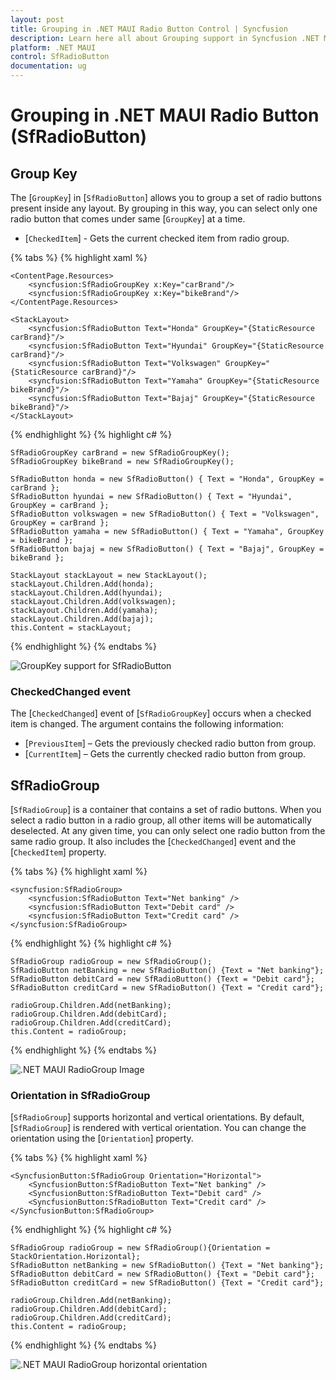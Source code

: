 ```yaml
---
layout: post
title: Grouping in .NET MAUI Radio Button Control | Syncfusion
description: Learn here all about Grouping support in Syncfusion .NET MAUI Radio Button (SfRadioButton) control and more.
platform: .NET MAUI
control: SfRadioButton
documentation: ug 
---
```


# Grouping in .NET MAUI Radio Button (SfRadioButton)

## Group Key

The [`GroupKey`] in [`SfRadioButton`] allows you to group a set of radio buttons present inside any layout. By grouping in this way, you can select only one radio button that comes under same [`GroupKey`] at a time.

* [`CheckedItem`] - Gets the current checked item from radio group.

{% tabs %}
{% highlight xaml %}

    <ContentPage.Resources>
        <syncfusion:SfRadioGroupKey x:Key="carBrand"/>
        <syncfusion:SfRadioGroupKey x:Key="bikeBrand"/>
    </ContentPage.Resources>

    <StackLayout>
        <syncfusion:SfRadioButton Text="Honda" GroupKey="{StaticResource carBrand}"/>
        <syncfusion:SfRadioButton Text="Hyundai" GroupKey="{StaticResource carBrand}"/>
        <syncfusion:SfRadioButton Text="Volkswagen" GroupKey="{StaticResource carBrand}"/>
        <syncfusion:SfRadioButton Text="Yamaha" GroupKey="{StaticResource bikeBrand}"/>
        <syncfusion:SfRadioButton Text="Bajaj" GroupKey="{StaticResource bikeBrand}"/>
    </StackLayout>

{% endhighlight %}
{% highlight c# %}

    SfRadioGroupKey carBrand = new SfRadioGroupKey();
    SfRadioGroupKey bikeBrand = new SfRadioGroupKey();

    SfRadioButton honda = new SfRadioButton() { Text = "Honda", GroupKey = carBrand };
    SfRadioButton hyundai = new SfRadioButton() { Text = "Hyundai", GroupKey = carBrand };
    SfRadioButton volkswagen = new SfRadioButton() { Text = "Volkswagen", GroupKey = carBrand };
    SfRadioButton yamaha = new SfRadioButton() { Text = "Yamaha", GroupKey = bikeBrand };
    SfRadioButton bajaj = new SfRadioButton() { Text = "Bajaj", GroupKey = bikeBrand };

    StackLayout stackLayout = new StackLayout();
    stackLayout.Children.Add(honda);
    stackLayout.Children.Add(hyundai);
    stackLayout.Children.Add(volkswagen);
    stackLayout.Children.Add(yamaha);
    stackLayout.Children.Add(bajaj);
    this.Content = stackLayout;

{% endhighlight %}
{% endtabs %}

![GroupKey support for SfRadioButton](Images/Grouping/groupkey.png)

### CheckedChanged event

The [`CheckedChanged`] event of [`SfRadioGroupKey`] occurs when a checked item is changed. The argument contains the following information:

* [`PreviousItem`] – Gets the previously checked radio button from group.
* [`CurrentItem`] – Gets the currently checked radio button from group.

## SfRadioGroup

[`SfRadioGroup`] is a container that contains a set of radio buttons. When you select a radio button in a radio group, all other items will be automatically deselected. At any given time, you can only select one radio button from the same radio group. It also includes the [`CheckedChanged`] event and the [`CheckedItem`] property.

{% tabs %}
{% highlight xaml %}

    <syncfusion:SfRadioGroup>
        <syncfusion:SfRadioButton Text="Net banking" />
        <syncfusion:SfRadioButton Text="Debit card" />
        <syncfusion:SfRadioButton Text="Credit card" />
    </syncfusion:SfRadioGroup>

{% endhighlight %}
{% highlight c# %}

    SfRadioGroup radioGroup = new SfRadioGroup();
    SfRadioButton netBanking = new SfRadioButton() {Text = "Net banking"};
    SfRadioButton debitCard = new SfRadioButton() {Text = "Debit card"};
    SfRadioButton creditCard = new SfRadioButton() {Text = "Credit card"};

    radioGroup.Children.Add(netBanking);
    radioGroup.Children.Add(debitCard);
    radioGroup.Children.Add(creditCard);
    this.Content = radioGroup;

{% endhighlight %}
{% endtabs %}

![.NET MAUI RadioGroup Image](Images/Grouping/radiogroup.png)

### Orientation in SfRadioGroup

[`SfRadioGroup`] supports horizontal and vertical orientations. By default, [`SfRadioGroup`] is rendered with vertical orientation. You can change the orientation using the [`Orientation`] property.

{% tabs %}
{% highlight xaml %}

    <SyncfusionButton:SfRadioGroup Orientation="Horizontal">
        <SyncfusionButton:SfRadioButton Text="Net banking" />
        <SyncfusionButton:SfRadioButton Text="Debit card" />
        <SyncfusionButton:SfRadioButton Text="Credit card" />
    </SyncfusionButton:SfRadioGroup>

{% endhighlight %}
{% highlight c# %}

    SfRadioGroup radioGroup = new SfRadioGroup(){Orientation = StackOrientation.Horizontal};
    SfRadioButton netBanking = new SfRadioButton() {Text = "Net banking"};
    SfRadioButton debitCard = new SfRadioButton() {Text = "Debit card"};
    SfRadioButton creditCard = new SfRadioButton() {Text = "Credit card"};

    radioGroup.Children.Add(netBanking);
    radioGroup.Children.Add(debitCard);
    radioGroup.Children.Add(creditCard);
    this.Content = radioGroup;

{% endhighlight %}
{% endtabs %}

![.NET MAUI RadioGroup horizontal orientation](Images/Grouping/radiogrouporientation.png)

